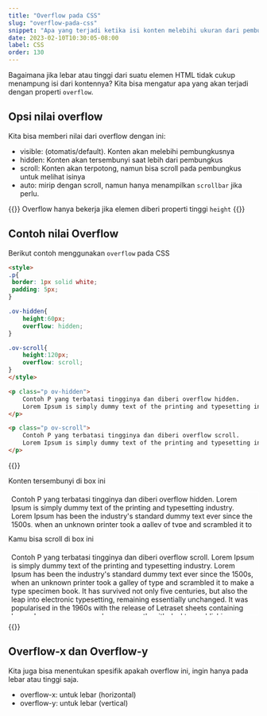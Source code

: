 ```yaml
---
title: "Overflow pada CSS"
slug: "overflow-pada-css"
snippet: "Apa yang terjadi ketika isi konten melebihi ukuran dari pembungkusnya? mari kita intip kekuatan overflow"
date: 2023-02-10T10:30:05-08:00
label: CSS
order: 130
---
```


Bagaimana jika lebar atau tinggi dari suatu elemen HTML tidak cukup menampung isi dari kontennya? Kita bisa mengatur apa yang akan terjadi dengan properti `overflow`.

## Opsi nilai overflow
Kita bisa memberi nilai dari overflow dengan ini:
- visible: (otomatis/default). Konten akan melebihi pembungkusnya
- hidden: Konten akan tersembunyi saat lebih dari pembungkus
- scroll: Konten akan terpotong, namun bisa scroll pada pembungkus untuk melihat isinya
- auto: mirip dengan scroll, namun hanya menampilkan `scrollbar` jika perlu.

{{<alert class="info">}}
Overflow hanya bekerja jika elemen diberi properti tinggi `height`
{{</alert>}}

## Contoh nilai Overflow

Berikut contoh menggunakan `overflow` pada CSS

```html
<style>
.p{
 border: 1px solid white;
 padding: 5px;
}

.ov-hidden{
    height:60px;
    overflow: hidden;
}

.ov-scroll{
    height:120px;
    overflow: scroll;
}
</style>

<p class="p ov-hidden">
    Contoh P yang terbatasi tingginya dan diberi overflow hidden.  
    Lorem Ipsum is simply dummy text of the printing and typesetting industry. Lorem Ipsum has  been   the industry's standard dummy text ever since the 1500s, when an unknown printer took a galley of type and scrambled it to make a type specimen book. It has survived not only five centuries, but also the leap into electronic typesetting, remaining essentially unchanged. It was popularised in the 1960s with the release of Letraset sheets containing Lorem Ipsum passages, and more recently with desktop publishing software like Aldus PageMaker including versions of Lorem Ipsum
</p>

<p class="p ov-scroll">
    Contoh P yang terbatasi tingginya dan diberi overflow scroll.  
    Lorem Ipsum is simply dummy text of the printing and typesetting industry. Lorem Ipsum has  been   the industry's standard dummy text ever since the 1500s, when an unknown printer took a galley of type and scrambled it to make a type specimen book. It has survived not only five centuries, but also the leap into electronic typesetting, remaining essentially unchanged. It was popularised in the 1960s with the release of Letraset sheets containing Lorem Ipsum passages, and more recently with desktop publishing software like Aldus PageMaker including versions of Lorem Ipsum
</p>
```

{{<rawhtml>}}
<style>
.p{
 border: 1px solid white;
 padding: 5px;
}

.ov-hidden{
    height:60px;
    overflow: hidden;
}

.ov-scroll{
    height:120px;
    overflow: scroll;
}
</style>

Konten tersembunyi di box ini
<p class="p ov-hidden">
    Contoh P yang terbatasi tingginya dan diberi overflow hidden.  
    Lorem Ipsum is simply dummy text of the printing and typesetting industry. Lorem Ipsum has  been   the industry's standard dummy text ever since the 1500s, when an unknown printer took a galley of type and scrambled it to make a type specimen book. It has survived not only five centuries, but also the leap into electronic typesetting, remaining essentially unchanged. It was popularised in the 1960s with the release of Letraset sheets containing Lorem Ipsum passages, and more recently with desktop publishing software like Aldus PageMaker including versions of Lorem Ipsum
</p>

Kamu bisa scroll di box ini

<p class="p ov-scroll">
    Contoh P yang terbatasi tingginya dan diberi overflow scroll.  
    Lorem Ipsum is simply dummy text of the printing and typesetting industry. Lorem Ipsum has  been   the industry's standard dummy text ever since the 1500s, when an unknown printer took a galley of type and scrambled it to make a type specimen book. It has survived not only five centuries, but also the leap into electronic typesetting, remaining essentially unchanged. It was popularised in the 1960s with the release of Letraset sheets containing Lorem Ipsum passages, and more recently with desktop publishing software like Aldus PageMaker including versions of Lorem Ipsum
</p>
{{</rawhtml>}}

## Overflow-x dan Overflow-y

Kita juga bisa menentukan spesifik apakah overflow ini, ingin hanya pada lebar atau tinggi saja.
- overflow-x: untuk lebar (horizontal)
- overflow-y: untuk lebar (vertical)